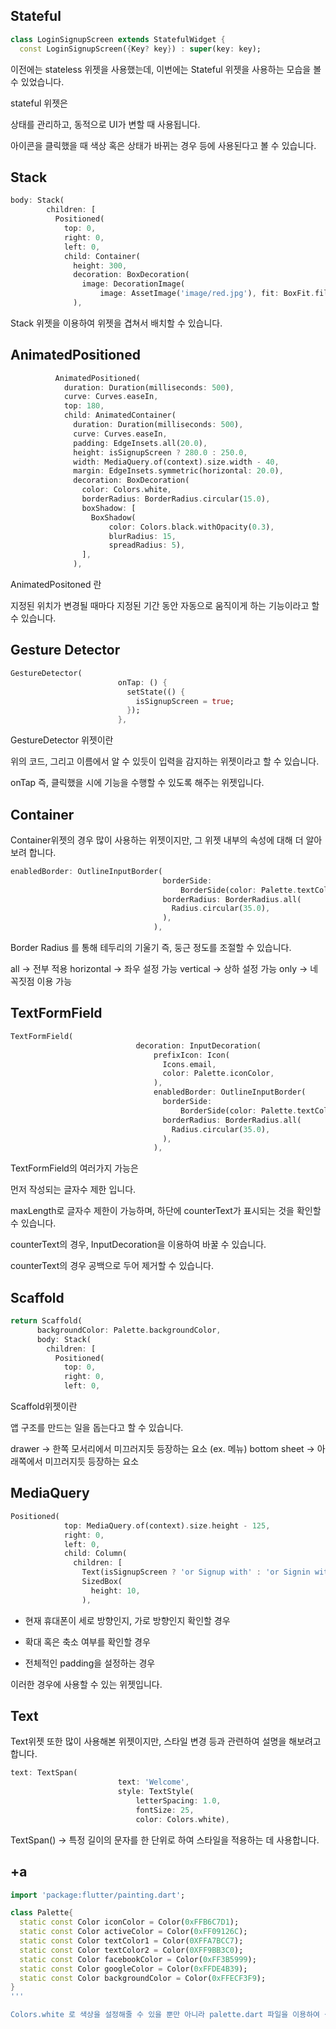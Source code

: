 ## Stateful

```dart
class LoginSignupScreen extends StatefulWidget {
  const LoginSignupScreen({Key? key}) : super(key: key);
```

이전에는 stateless 위젯을 사용했는데, 이번에는 Stateful 위젯을 사용하는 모습을 볼 수 있었습니다.

stateful 위젯은 

상태를 관리하고, 동적으로 UI가 변할 때 사용됩니다.

아이콘을 클릭했을 때 색상 혹은 상태가 바뀌는 경우 등에 사용된다고 볼 수 있습니다.

## Stack

```dart
body: Stack(
        children: [
          Positioned(
            top: 0,
            right: 0,
            left: 0,
            child: Container(
              height: 300,
              decoration: BoxDecoration(
                image: DecorationImage(
                    image: AssetImage('image/red.jpg'), fit: BoxFit.fill),
              ),
```

Stack 위젯을 이용하여 위젯을 겹쳐서 배치할 수 있습니다.

## AnimatedPositioned

```dart
          AnimatedPositioned(
            duration: Duration(milliseconds: 500),
            curve: Curves.easeIn,
            top: 180,
            child: AnimatedContainer(
              duration: Duration(milliseconds: 500),
              curve: Curves.easeIn,
              padding: EdgeInsets.all(20.0),
              height: isSignupScreen ? 280.0 : 250.0,
              width: MediaQuery.of(context).size.width - 40,
              margin: EdgeInsets.symmetric(horizontal: 20.0),
              decoration: BoxDecoration(
                color: Colors.white,
                borderRadius: BorderRadius.circular(15.0),
                boxShadow: [
                  BoxShadow(
                      color: Colors.black.withOpacity(0.3),
                      blurRadius: 15,
                      spreadRadius: 5),
                ],
              ),
```

AnimatedPositoned 란

지정된 위치가 변경될 때마다 지정된 기간 동안 ​​자동으로 움직이게 하는 기능이라고 할 수 있습니다.


## Gesture Detector

```dart
GestureDetector(
                        onTap: () {
                          setState(() {
                            isSignupScreen = true;
                          });
                        },
```

GestureDetector 위젯이란

위의 코드, 그리고 이름에서 알 수 있듯이 입력을 감지하는 위젯이라고 할 수 있습니다.

onTap 즉, 클릭했을 시에 기능을 수행할 수 있도록 해주는 위젯입니다.


## Container

Container위젯의 경우 많이 사용하는 위젯이지만, 그  위젯 내부의 속성에 대해 더 알아보려 합니다.

```dart
enabledBorder: OutlineInputBorder(
                                  borderSide:
                                      BorderSide(color: Palette.textColor1),
                                  borderRadius: BorderRadius.all(
                                    Radius.circular(35.0),
                                  ),
                                ),
```

Border Radius 를 통해 테두리의 기울기 즉, 둥근 정도를 조절할 수 있습니다.

all -> 전부 적용
horizontal -> 좌우 설정 가능
vertical -> 상하 설정 가능
only -> 네 꼭짓점 이용 가능


## TextFormField

```dart
TextFormField(
                            decoration: InputDecoration(
                                prefixIcon: Icon(
                                  Icons.email,
                                  color: Palette.iconColor,
                                ),
                                enabledBorder: OutlineInputBorder(
                                  borderSide:
                                      BorderSide(color: Palette.textColor1),
                                  borderRadius: BorderRadius.all(
                                    Radius.circular(35.0),
                                  ),
                                ),
```

TextFormField의 여러가지 가능은

먼저 작성되는 글자수 제한 입니다. 

maxLength로 글자수 제한이 가능하며, 하단에 counterText가 표시되는 것을 확인할 수 있습니다.

counterText의 경우, InputDecoration을 이용하여 바꿀 수 있습니다.

counterText의 경우 공백으로 두어 제거할 수 있습니다.

## Scaffold

```dart
return Scaffold(
      backgroundColor: Palette.backgroundColor,
      body: Stack(
        children: [
          Positioned(
            top: 0,
            right: 0,
            left: 0,
```
Scaffold위젯이란

앱 구조를 만드는 일을 돕는다고 할 수 있습니다.

drawer -> 한쪽 모서리에서 미끄러지듯 등장하는 요소 (ex. 메뉴)
bottom sheet -> 아래쪽에서 미끄러지듯 등장하는 요소

## MediaQuery

```dart
Positioned(
            top: MediaQuery.of(context).size.height - 125,
            right: 0,
            left: 0,
            child: Column(
              children: [
                Text(isSignupScreen ? 'or Signup with' : 'or Signin with'),
                SizedBox(
                  height: 10,
                ),
```

- 현재 휴대폰이 세로 방향인지, 가로 방향인지 확인할 경우
  
- 확대 혹은 축소 여부를 확인할 경우
  
- 전체적인 padding을 설정하는 경우

이러한 경우에 사용할 수 있는 위젯입니다.

## Text

Text위젯 또한 많이 사용해본 위젯이지만, 스타일 변경 등과 관련하여 설명을 해보려고 합니다.

```dart
text: TextSpan(
                        text: 'Welcome',
                        style: TextStyle(
                            letterSpacing: 1.0,
                            fontSize: 25,
                            color: Colors.white),
```

TextSpan() -> 특정 길이의 문자를 한 단위로 하여 스타일을 적용하는 데 사용합니다.


## +a

```dart
import 'package:flutter/painting.dart';

class Palette{
  static const Color iconColor = Color(0xFFB6C7D1);
  static const Color activeColor = Color(0xFF09126C);
  static const Color textColor1 = Color(0XFFA7BCC7);
  static const Color textColor2 = Color(0XFF9BB3C0);
  static const Color facebookColor = Color(0xFF3B5999);
  static const Color googleColor = Color(0xFFDE4B39);
  static const Color backgroundColor = Color(0xFFECF3F9);
}
'''

Colors.white 로 색상을 설정해줄 수 있을 뿐만 아니라 palette.dart 파일을 이용하여 색상 설정을 해줄 수 있습니다.
